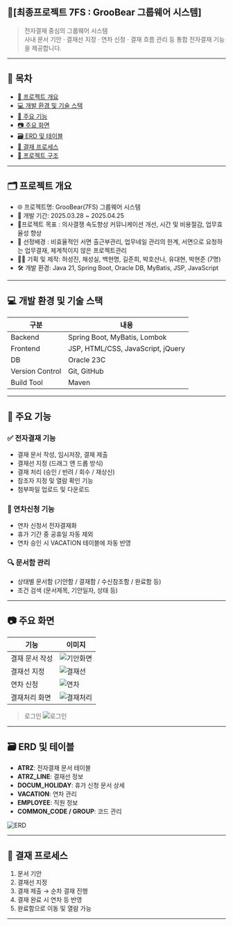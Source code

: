 ## 📘[최종프로젝트 7FS : GrooBear 그룹웨어 시스템]
> 전자결재 중심의 그룹웨어 시스템  
> 사내 문서 기안 · 결재선 지정 · 연차 신청 · 결재 흐름 관리 등 통합 전자결재 기능을 제공합니다.

---
## 📂 목차

* [📅 프로젝트 개요](#-프로젝트-개요)
* [💻 개발 환경 및 기술 스택](#-개발-환경-및-기술-스택)
* [🔧 주요 기능](#-주요-기능)
* [📷 주요 화면](#-주요-화면)
* [🗃 ERD 및 테이블](#erd-및-테이블)
* [🔁 결재 프로세스](#결재-프로세스)
* [📁 프로젝트 구조](#-프로젝트-구조)
---

## 🗂 프로젝트 개요
- 🌐 프로젝트명: GrooBear(7FS) 그룹웨어 시스템
- 📆 개발 기간: 2025.03.28 ~ 2025.04.25
- 🧭프로젝트 목표 : 의사결쟁 속도향상 커뮤니케이션 개선, 시간 및 비용절감, 업무효율성 향상
- 📌 선정배경 : 비효율적인 서면 출근부관리, 업무네일 관리의 한계, 서면으로 요청하는 업무결재, 체계적이지 않은 프로젝트관리
- 👩‍💻 기획 및 제작: 허성진, 채성실, 백현명, 길준희, 박호산나, 유대현, 박현준 (7명)
- 🛠 개발 환경: Java 21, Spring Boot, Oracle DB, MyBatis, JSP, JavaScript
---

## 💻 개발 환경 및 기술 스택

| 구분 | 내용 |
|------|------|
| Backend | Spring Boot, MyBatis, Lombok |
| Frontend | JSP, HTML/CSS, JavaScript, jQuery |
| DB | Oracle 23C |
| Version Control | Git, GitHub |
| Build Tool | Maven |

---
## 🔧 주요 기능
### ✅ 전자결재 기능
- 결재 문서 작성, 임시저장, 결재 제출
- 결재선 지정 (드래그 앤 드롭 방식)
- 결재 처리 (승인 / 반려 / 회수 / 재상신)
- 참조자 지정 및 열람 확인 기능
- 첨부파일 업로드 및 다운로드

### 🌴 연차신청 기능
- 연차 신청서 전자결재화
- 휴가 기간 중 공휴일 자동 제외
- 연차 승인 시 VACATION 테이블에 자동 반영

### 🔍 문서함 관리
- 상태별 문서함 (기안함 / 결재함 / 수신참조함 / 완료함 등)
- 조건 검색 (문서제목, 기안일자, 상태 등)

---

## 📷 주요 화면

| 기능 | 이미지 |
|------|--------|
| 결재 문서 작성 | ![기안화면](./images/draft.png) |
| 결재선 지정 | ![결재선](./images/approval_line.png) |
| 연차 신청 | ![연차](./images/vacation.png) |
| 결재처리 화면 | ![결재처리](./images/approve.png) |
> 로그인
![로그인](https://github.com/user-attachments/assets/5af5bbdf-a008-4119-8258-b853b4cc6eed)
---



## 🗃 ERD 및 테이블

- **ATRZ**: 전자결재 문서 테이블  
- **ATRZ_LINE**: 결재선 정보  
- **DOCUM_HOLIDAY**: 휴가 신청 문서 상세  
- **VACATION**: 연차 관리  
- **EMPLOYEE**: 직원 정보  
- **COMMON_CODE / GROUP**: 코드 관리

![ERD](./images/erd.png)

---

## 🔁 결재 프로세스
1. 문서 기안  
2. 결재선 지정  
3. 결재 제출 → 순차 결재 진행  
4. 결재 완료 시 연차 등 반영  
5. 완료함으로 이동 및 열람 가능
---
